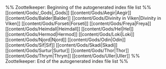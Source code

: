 %% Zoottelkeeper: Beginning of the autogenerated index file list  %%
 [[content/Gods/_Gods|_Gods]]
 [[content/Gods/Aegir|Aegir]]
 [[content/Gods/Balder|Balder]]
 [[content/Gods/Divinity in Viken|Divinity in Viken]]
 [[content/Gods/Forseti|Forseti]]
 [[content/Gods/Freya|Freya]]
 [[content/Gods/Heimdall|Heimdall]]
 [[content/Gods/Hel|Hel]]
 [[content/Gods/Hermod|Hermod]]
 [[content/Gods/Loki|Loki]]
 [[content/Gods/Njord|Njord]]
 [[content/Gods/Odin|Odin]]
 [[content/Gods/Sif|Sif]]
 [[content/Gods/Skadi|Skadi]]
 [[content/Gods/Surtur|Surtur]]
 [[content/Gods/Thor|Thor]]
 [[content/Gods/Thrym|Thrym]]
 [[content/Gods/Uller|Uller]]
%% Zoottelkeeper: End of the autogenerated index file list  %%
